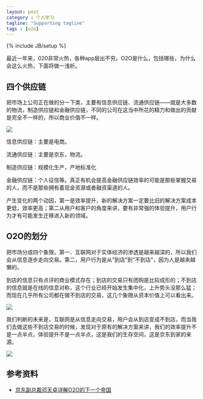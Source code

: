 ```yaml
---
layout: post
category : 个人学习
tagline: "Supporting tagline"
tags : [o2o]
---
```

{% include JB/setup %}

最近一年来，020非常火热，各种app层出不穷。O2O是什么，包括哪些，为什么会这么火热，下面将做一浅析。

## 四个供应链
把市场上公司正在做的分一下类，主要有信息供应链、流通供应链——就是大多数的物流，制造供应链和金融供应链，不同的公司在这当中所花的精力和做出的贡献是完全不一样的，所以商业价值不一样。

![](http://pic.pedaily.cn/201509/20150911101587408740.JPG)

信息供应链：主要是电商。

流通供应链：主要是京东，物流。

制造供应链：规模化生产，产地标准化

金融供应链：个人征信等。真正有机会提高金融供应链效率的可能是那些掌握交易的人，而不是那些拥有着现金资源或者融资渠道的人。

产生变化的两个动因，第一是效率提升，新的解决方案一定要比旧的解决方案成本更低，效率更高；第二从用户和客户的角度来讲，要有非常强的体验提升，用户行为才有可能发生迁移进入新的领域。

## O2O的划分
把市场分成四个象限。第一、互联网对于实体经济的渗透是越来越深的，所以我们会从信息逐步走向交易。第二，用户行为是从“到店”到“不到店”，因为人是越来越懒的。

到店的信息只有点评的商业模式存在；到店的交易只有团购是比较成形的；不到店的信息就是在线的信息对称，这个行业已经开始发生集中化，上升势头没那么猛；而现在几乎所有公司都在做不到店的交易，这几个象限从资本价值上可以看出来。

![](http://pic.pedaily.cn/201509/20150911101555955595.JPG)

我们判断的未来是，互联网是从信息走向交易，用户会从到店变成不到店，而当我们去做这些不到店交易的时候，发现对于原有的解决方案来讲，我们的效率提升不是一点半点，体验提升不是一点半点，这是我们的生存空间，这是京东到家的来源。

![](http://pic.pedaily.cn/201509/20150911101659195919.JPG)

## 参考资料
- [京东副总裁邓天卓详解O2O的下一个帝国](http://news.pedaily.cn/201509/20150911388180.shtml)
